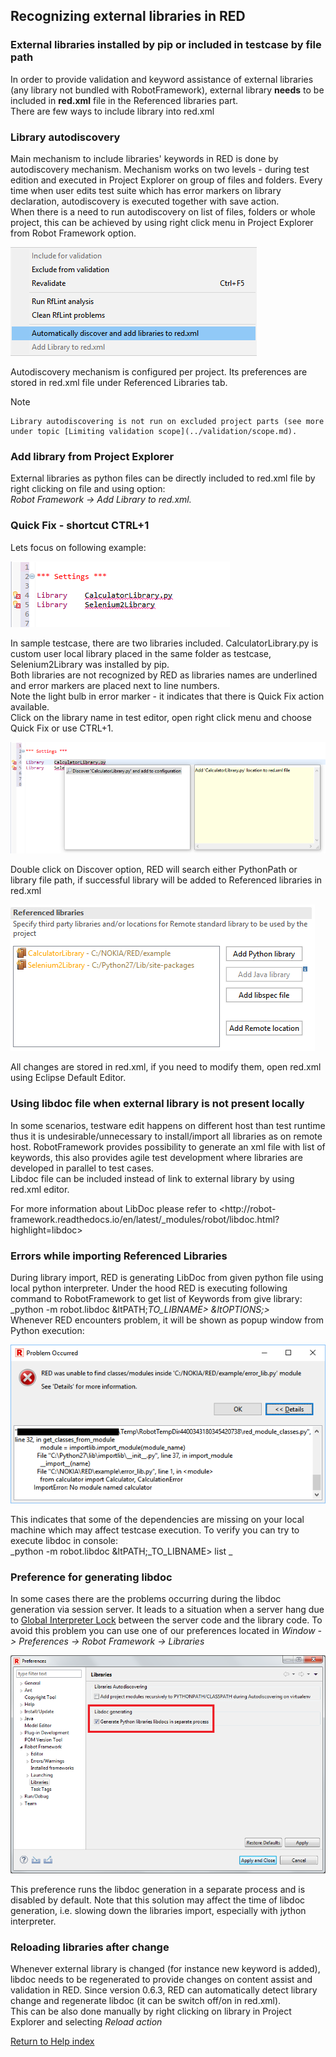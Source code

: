 ## Recognizing external libraries in RED

### External libraries installed by pip or included in testcase by file path

In order to provide validation and keyword assistance of external libraries
(any library not bundled with RobotFramework), external library **needs** to
be included in **red.xml** file in the Referenced libraries part.  
There are few ways to include library into red.xml

### Library autodiscovery

Main mechanism to include libraries' keywords in RED is done by autodiscovery
mechanism. Mechanism works on two levels - during test edition and executed in
Project Explorer on group of files and folders.  Every time when user edits
test suite which has error markers on library declaration, autodiscovery is
executed together with save action.  
When there is a need to run autodiscovery on list of files, folders or whole
project, this can be achieved by using right click menu in Project Explorer
from Robot Framework option.  
  
![](libs/autodiscovery_menu.png)  
  

Autodiscovery mechanism is configured per project. Its preferences are stored
in red.xml file under Referenced Libraries tab.

Note

    Library autodiscovering is not run on excluded project parts (see more under topic [Limiting validation scope](../validation/scope.md). 

### Add library from Project Explorer

External libraries as python files can be directly included to red.xml file by
right clicking on file and using option:  
_Robot Framework -> Add Library to red.xml._

### Quick Fix - shortcut CTRL+1

Lets focus on following example:  
  
![](libs/unknown_libs.png)  
  
In sample testcase, there are two libraries included. CalculatorLibrary.py is
custom user local library placed in the same folder as testcase,
Selenium2Library was installed by pip.  
Both libraries are not recognized by RED as libraries names are underlined and
error markers are placed next to line numbers.  
Note the light bulb in error marker - it indicates that there is Quick Fix
action available.  
Click on the library name in test editor, open right click menu and choose
Quick Fix or use CTRL+1.  
  
![](libs/quick_fix.png)  
  
Double click on Discover option, RED will search either PythonPath or library
file path, if successful library will be added to Referenced libraries in
red.xml  
  
![](libs/reference_libs.png)  
  
  
All changes are stored in red.xml, if you need to modify them, open red.xml
using Eclipse Default Editor.

### Using libdoc file when external library is not present locally

In some scenarios, testware edit happens on different host than test runtime
thus it is undesirable/unnecessary to install/import all libraries as on
remote host. RobotFramework provides possibility to generate an xml file with
list of keywords, this also provides agile test development where libraries
are developed in parallel to test cases.  
Libdoc file can be included instead of link to external library by using
red.xml editor.  
  
For more information about LibDoc please refer to <http://robot-
framework.readthedocs.io/en/latest/_modules/robot/libdoc.html?highlight=libdoc>  

### Errors while importing Referenced Libraries

During library import, RED is generating LibDoc from given python file using
local python interpreter. Under the hood RED is executing following command to
RobotFramework to get list of Keywords from give library:  
_python -m robot.libdoc &ltPATH;_TO_LIBNAME> &ltOPTIONS;>_  
Whenever RED encounters problem, it will be shown as popup window from Python
execution:  
  
![](libs/error.png)  
  
This indicates that some of the dependencies are missing on your local machine
which may affect testcase execution. To verify you can try to execute libdoc
in console:  
_python -m robot.libdoc &ltPATH;_TO_LIBNAME> list _

### Preference for generating libdoc

In some cases there are the problems occurring during the libdoc generation
via session server. It leads to a situation when a server hang due to [Global
Interpreter Lock](https://wiki.python.org/moin/GlobalInterpreterLock) between
the server code and the library code. To avoid this problem you can use one of
our preferences located in _Window -> Preferences -> Robot Framework ->
Libraries_  
  
![](libs/libdoc_generation_preference.png)  
  
This preference runs the libdoc generation in a separate process and is
disabled by default. Note that this solution may affect the time of libdoc
generation, i.e. slowing down the libraries import, especially with jython
interpreter.

### Reloading libraries after change

Whenever external library is changed (for instance new keyword is added),
libdoc needs to be regenerated to provide changes on content assist and
validation in RED. Since version 0.6.3, RED can automatically detect library
change and regenerate libdoc (it can be switch off/on in red.xml).  
This can be also done manually by right clicking on library in Project
Explorer and selecting _Reload action_

[Return to Help index](http://nokia.github.io/RED/help/)
